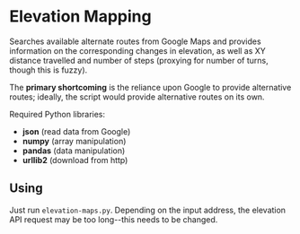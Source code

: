 Elevation Mapping
=================
Searches available alternate routes from Google Maps and provides information on
the corresponding changes in elevation, as well as XY distance travelled and
number of steps (proxying for number of turns, though this is fuzzy).

The **primary shortcoming** is the reliance upon Google to provide alternative
routes; ideally, the script would provide alternative routes on its own.

Required Python libraries:
* **json** (read data from Google)
* **numpy** (array manipulation)
* **pandas** (data manipulation)
* **urllib2** (download from http)

Using
----
Just run `elevation-maps.py`. Depending on the input address, the elevation API
request may be too long--this needs to be changed.
